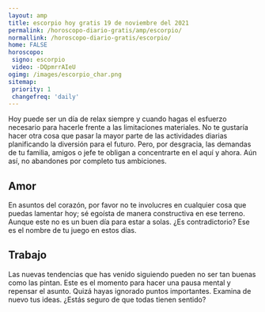 ```yaml
---
layout: amp
title: escorpio hoy gratis 19 de noviembre del 2021 
permalink: /horoscopo-diario-gratis/amp/escorpio/
normallink: /horoscopo-diario-gratis/escorpio/
home: FALSE
horoscopo:
 signo: escorpio
 video: -DQpmrrAIeU
ogimg: /images/escorpio_char.png
sitemap:
 priority: 1
 changefreq: 'daily'
---
```



Hoy puede ser un día de relax siempre y cuando hagas el esfuerzo necesario para hacerle frente a las limitaciones materiales. No te gustaría hacer otra cosa que pasar la mayor parte de las actividades diarias planificando la diversión para el futuro. Pero, por desgracia, las demandas de tu familia, amigos o jefe te obligan a concentrarte en el aquí y ahora. Aún así, no abandones por completo tus ambiciones.

## Amor

En asuntos del corazón, por favor no te involucres en cualquier cosa que puedas lamentar hoy; sé egoísta de manera constructiva en ese terreno. Aunque este no es un buen día para estar a solas. ¿Es contradictorio? Ese es el nombre de tu juego en estos días.

## Trabajo

Las nuevas tendencias que has venido siguiendo pueden no ser tan buenas como las pintan. Este es el momento para hacer una pausa mental y repensar el asunto. Quizá hayas ignorado puntos importantes. Examina de nuevo tus ideas. ¿Estás seguro de que todas tienen sentido?
